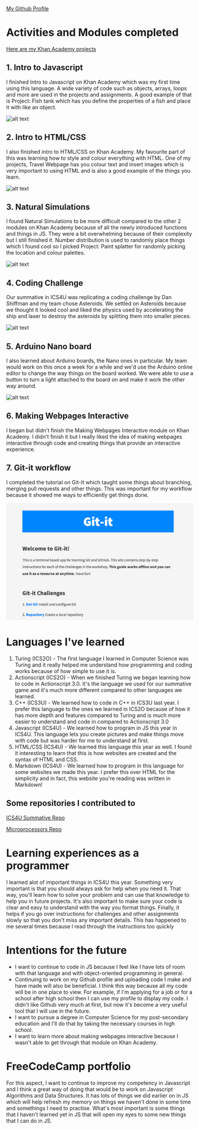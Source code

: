 [My Github Profile](https://github.com/hablum "Hassib's Github profile!")


# Activities and Modules completed
[Here are my Khan Academy projects](https://www.khanacademy.org/profile/hassibk/projects "My projects!")


## 1. Intro to Javascript

I finished Intro to Javascript on Khan Academy which was my first time using this language. A wide variety of code such as objects, arrays, loops and more are used in the projects and assignments. A good example of that is Project: Fish tank which has you define the properties of a fish and place it with like an object.

![alt text](https://www.khanacademy.org/computer-programming/spin-off-of-project-fish-tank/4653500623650816/5639274879778816.png "Fish tank project!")

## 2. Intro to HTML/CSS

I also finished intro to HTML/CSS on Khan Academy. My favourite part of this was learning how to style and colour everything with HTML. One of my projects, Travel Webpage has you colour text and insert images which is very important to using HTML and is also a good example of the things you learn.

![alt text](https://www.khanacademy.org/computer-programming/spin-off-of-project-travel-webpage/6056261859311616/5674248798470144.png "Travel webpage!")

## 3. Natural Simulations

I found Natural Simulations to be more difficult compared to the other 2 modules on Khan Academy because of all the newly introduced functions and things in JS. They were a bit overwhelming because of their complexity but I still finished it. Number distribution is used to randomly place things which I found cool so I picked Project: Paint splatter for randomly picking the location and colour palettes.

![alt text](https://www.khanacademy.org/computer-programming/spin-off-of-project-paint-splatter/4729365169602560/5665117697998848.png "Paint splatter!")

## 4. Coding Challenge

Our summative in ICS4U was replicating a coding challenge by Dan Shiffman and my team chose Asteroids. We settled on Asteroids because we thought it looked cool and liked the physics used by accelerating the ship and laser to destroy the asteroids by splitting them into smaller pieces.

![alt text](https://camo.githubusercontent.com/7f1b3705ec5df6917d1dc9b92fc15d4a87c02849/68747470733a2f2f692e696d6775722e636f6d2f76365630766d5a2e676966 "Asteroids gif (not by me)")

## 5. Arduino Nano board

I also learned about Arduino boards, the Nano ones in particular. My team would work on this once a week for a while and we'd use the Arduino online editor to change the way things on the board worked. We were able to use a button to turn a light attached to the board on and make it work the other way around.

![alt text](https://cdn.shopify.com/s/files/1/0174/1800/products/a000005_iso_1_bb99e4b5-0a4c-420b-8dd8-859ea094c6fc_1024x1024.jpg?v=1530375387 "An Arduino Nano board!")

## 6. Making Webpages Interactive

I began but didn't finish the Making Webpages Interactive module on Khan Academy. I didn't finish it but I really liked the idea of making webpages interactive through code and creating things that provide an interactive experience. 

## 7. Git-it workflow

I completed the tutorial on Git-It which taught some things about branching, merging pull requests and other things. This was important for my workflow because it showed me ways to efficiently get things done.

![alt text](https://raw.githubusercontent.com/jlord/git-it/master/guide-ss.png)

# Languages I've learned

1. Turing (ICS2O) - The first language I learned in Computer Science was Turing and it really helped me understand how programming and coding works because of how simple to use it is.
2. Actionscript (ICS2O) - When we finished Turing we began learning how to code in Actionscript 3.0. It's the language we used for our summative game and it's much more different compared to other languages we learned.
3. C++ (ICS3U) - We learned how to code in C++ in ICS3U last year. I prefer this language to the ones we learned in ICS2O because of how it has more depth and features compared to Turing and is much more easier to understand and code in compared to Actionscript 3.0
4. Javascript (ICS4U) - We learned how to program in JS this year in ICS4U. This language lets you create pictures and make things move with code but was harder for me to understand at first.
5. HTML/CSS (ICS4U) - We learned this language this year as well. I found it interesting to learn that this is how websites are created and the syntax of HTML and CSS.
6. Markdown (ICS4U) - We learned how to program in this language for some websites we made this year. I prefer this over HTML for the simplicity and in fact, this website you're reading was written in Markdown!

## Some repositories I contributed to

[ICS4U Summative Repo](https://github.com/OCSDB/ics4u-coding-challenge-lasagna-boy "ICS4U Asteroids Project")

[Microprocessors Repo](https://github.com/OCSDB/microprocessors-course-death-metal-bros "Microprocessors code")

# Learning experiences as a programmer

I learned alot of important things in ICS4U this year. Something very important is that you should always ask for help when you need it. That way, you'll learn how to solve your problem and can use that knowledge to help you in future projects. It's also important to make sure your code is clear and easy to understand with the way you format things. Finally, it helps if you go over instructions for challenges and other assignments slowly so that you don't miss any important details. This has happened to me several times because I read through the instructions too quickly

# Intentions for the future

* I want to continue to code in JS because I feel like I have lots of room with that language and with object-oriented programming in general.
* Continuing to work on my Github profile and uploading code I make and have made will also be beneficial. I think this way because all my code will be in one place to view. For example, if I'm applying for a job or for a school after high school then I can use my profile to display my code. I didn't like Github very much at first, but now it's become a very useful tool that I will use in the future.
* I want to pursue a degree in Computer Science for my post-secondary education and I'll do that by taking the necessary courses in high school.
* I want to learn more about making webpages interactive because I wasn't able to get through that module on Khan Academy.


# FreeCodeCamp portfolio 

For this aspect, I want to continue to improve my competency in Javascript and I think a great way of doing that would be to work on Javascript Algorithms and Data Structures. It has lots of things we did earlier on in JS which will help refresh my memory on things we haven't done in some time and somethings I need to practise. What's most important is some things that I haven't learned yet in JS that will open my eyes to some new things that I can do in JS.
